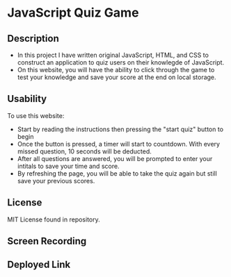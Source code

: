 # JavaScript Quiz Game

## Description
- In this project I have written original JavaScript, HTML, and CSS to construct an application to quiz users on their knowlegde of JavaScript.
- On this website, you will have the ability to click through the game to test your knowledge and save your score at the end on local storage.

## Usability
 To use this website:
- Start by reading the instructions then pressing the "start quiz" button to begin
- Once the button is pressed, a timer will start to countdown. With every missed question, 10 seconds will be deducted.
- After all questions are answered, you will be prompted to enter your intitals to save your time and score.
- By refreshing the page, you will be able to take the quiz again but still save your previous scores.

## License
MIT License found in repository.

## Screen Recording


## Deployed Link

